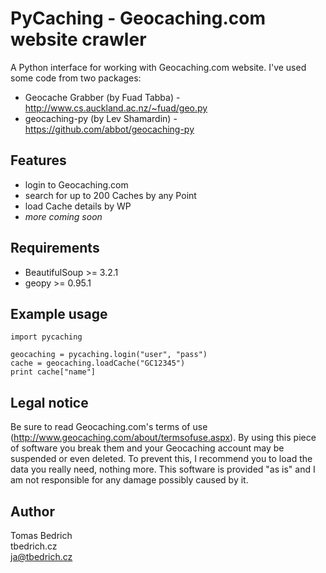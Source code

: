 # PyCaching - Geocaching.com website crawler

A Python interface for working with Geocaching.com website. I've used some code from two packages:

- Geocache Grabber (by Fuad Tabba) - http://www.cs.auckland.ac.nz/~fuad/geo.py
- geocaching-py (by Lev Shamardin) - https://github.com/abbot/geocaching-py

## Features
- login to Geocaching.com
- search for up to 200 Caches by any Point
- load Cache details by WP
- _more coming soon_

## Requirements
- BeautifulSoup >= 3.2.1
- geopy >= 0.95.1

## Example usage


    import pycaching

    geocaching = pycaching.login("user", "pass")
    cache = geocaching.loadCache("GC12345")
    print cache["name"]

## Legal notice

Be sure to read Geocaching.com's terms of use (http://www.geocaching.com/about/termsofuse.aspx). By using this piece of software you break them and your Geocaching account may be suspended or even deleted. To prevent this, I recommend you to load the data you really need, nothing more. This software is provided "as is" and I am not responsible for any damage possibly caused by it.

## Author

Tomas Bedrich  
tbedrich.cz  
ja@tbedrich.cz
